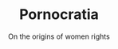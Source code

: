 ---
layout: post
title: Pornocratia
slug: Pornocratia
subtitle: On the origins of women rights
published: 2017-03-04
updated: 2017-03-04
progress: continous
epistemic_state: believed
difficulty: 1
category: philosophy
tags:
 - feminism
toc: true
featured: popular
online: true
---